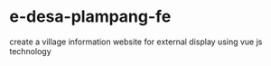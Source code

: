 # e-desa-plampang-fe
create a village information website for external display using vue js technology
